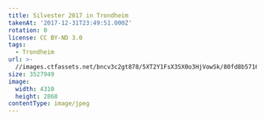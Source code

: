 ```yaml
---
title: Silvester 2017 in Trondheim
takenAt: '2017-12-31T23:49:51.000Z'
rotation: 0
license: CC BY-ND 3.0
tags:
  - Trondheim
url: >-
  //images.ctfassets.net/bncv3c2gt878/5XT2Y1FsX3SX0o3HjVowSk/80fd8b57162b5f1a3773cd52ace32f78/silvester-2017-in-trondheim_38550701815_o
size: 3527949
image:
  width: 4310
  height: 2868
contentType: image/jpeg
---
```


